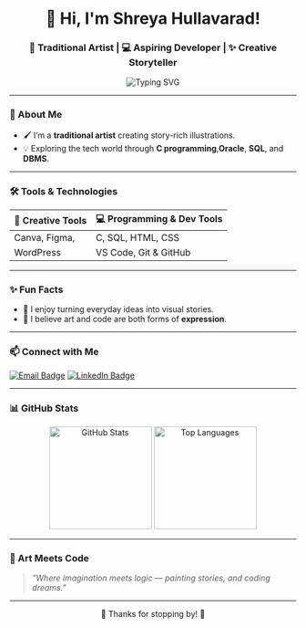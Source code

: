 <h1 align="center">👋 Hi, I'm Shreya Hullavarad!</h1>
<h3 align="center">🎨 Traditional Artist | 💻 Aspiring Developer | ✨ Creative Storyteller</h3>

<p align="center">
  <img src="https://readme-typing-svg.demolab.com?font=Fira+Code&weight=500&pause=1000&color=F763D6&width=435&lines=Welcome+to+my+GitHub+profile!;Artist+%2B+Coder+%3D+Me!;Manga+lover+%7C+Coffee+Painter" alt="Typing SVG" />
</p>

---

### 🌸 About Me

- 🖌️ I’m a **traditional artist** creating story-rich illustrations.
- 💡 Exploring the tech world through **C programming**,**Oracle**, **SQL**, and **DBMS**.
  
  

---

### 🛠️ Tools & Technologies

| 🎨 Creative Tools | 💻 Programming & Dev Tools |
|------------------|---------------------------|
| Canva, Figma,  | C, SQL, HTML, CSS        |
| WordPress         | VS Code, Git & GitHub    |

---

### ✨ Fun Facts
- 📖 I enjoy turning everyday ideas into visual stories.
- 💬 I believe art and code are both forms of **expression**.

---

### 📫 Connect with Me

[![Email Badge](https://img.shields.io/badge/Email-D14836?style=for-the-badge&logo=gmail&logoColor=white)](mailto:your-shreyahullavarad@gmail.com)
[![LinkedIn Badge](https://img.shields.io/badge/LinkedIn-0A66C2?style=for-the-badge&logo=linkedin&logoColor=white)](https://www.linkedin.com/in/shreya-g-hullavarad-8a0382321)



---

### 📊 GitHub Stats

<p align="center">
  <img src="https://github-readme-stats.vercel.app/api?username=ShreyaHullavarad&show_icons=true&theme=tokyonight" alt="GitHub Stats" height="180" />
  <img src="https://github-readme-stats.vercel.app/api/top-langs/?username=ShreyaHullavarad&layout=compact&theme=tokyonight" alt="Top Languages" height="180" />
</p>

---

### 🌈 Art Meets Code

> _"Where imagination meets logic — painting stories, and coding dreams."_

---

<p align="center">🖤 Thanks for stopping by! 🖤</p>
